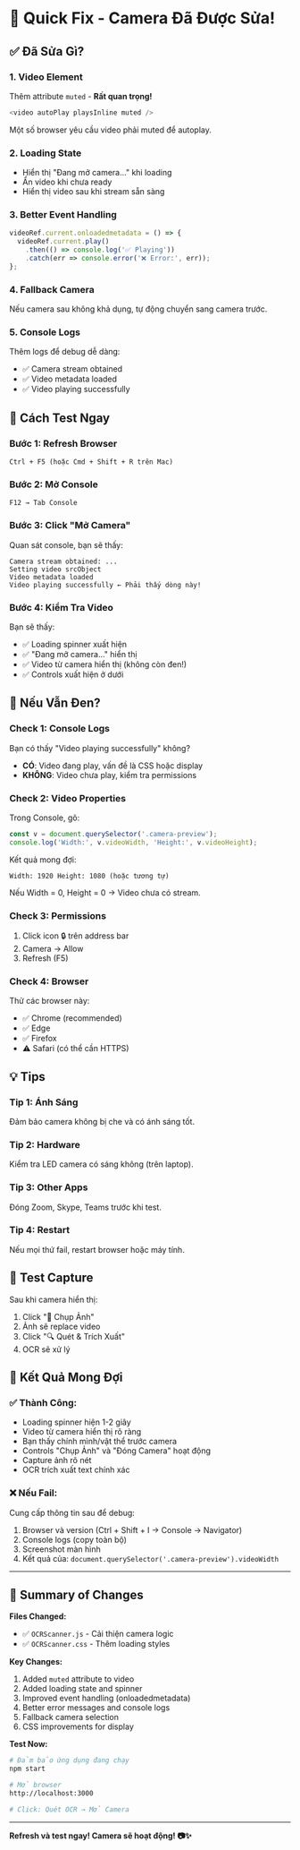 # 🚀 Quick Fix - Camera Đã Được Sửa!

## ✅ Đã Sửa Gì?

### 1. Video Element
Thêm attribute `muted` - **Rất quan trọng!**
```javascript
<video autoPlay playsInline muted />
```
Một số browser yêu cầu video phải muted để autoplay.

### 2. Loading State
- Hiển thị "Đang mở camera..." khi loading
- Ẩn video khi chưa ready
- Hiển thị video sau khi stream sẵn sàng

### 3. Better Event Handling
```javascript
videoRef.current.onloadedmetadata = () => {
  videoRef.current.play()
    .then(() => console.log('✅ Playing'))
    .catch(err => console.error('❌ Error:', err));
};
```

### 4. Fallback Camera
Nếu camera sau không khả dụng, tự động chuyển sang camera trước.

### 5. Console Logs
Thêm logs để debug dễ dàng:
- ✅ Camera stream obtained
- ✅ Video metadata loaded  
- ✅ Video playing successfully

## 🎯 Cách Test Ngay

### Bước 1: Refresh Browser
```
Ctrl + F5 (hoặc Cmd + Shift + R trên Mac)
```

### Bước 2: Mở Console
```
F12 → Tab Console
```

### Bước 3: Click "Mở Camera"
Quan sát console, bạn sẽ thấy:
```
Camera stream obtained: ...
Setting video srcObject
Video metadata loaded
Video playing successfully ← Phải thấy dòng này!
```

### Bước 4: Kiểm Tra Video
Bạn sẽ thấy:
- ✅ Loading spinner xuất hiện
- ✅ "Đang mở camera..." hiển thị
- ✅ Video từ camera hiển thị (không còn đen!)
- ✅ Controls xuất hiện ở dưới

## 🐛 Nếu Vẫn Đen?

### Check 1: Console Logs
Bạn có thấy "Video playing successfully" không?
- **CÓ**: Video đang play, vấn đề là CSS hoặc display
- **KHÔNG**: Video chưa play, kiểm tra permissions

### Check 2: Video Properties
Trong Console, gõ:
```javascript
const v = document.querySelector('.camera-preview');
console.log('Width:', v.videoWidth, 'Height:', v.videoHeight);
```

Kết quả mong đợi:
```
Width: 1920 Height: 1080 (hoặc tương tự)
```

Nếu Width = 0, Height = 0 → Video chưa có stream.

### Check 3: Permissions
1. Click icon 🔒 trên address bar
2. Camera → Allow
3. Refresh (F5)

### Check 4: Browser
Thử các browser này:
- ✅ Chrome (recommended)
- ✅ Edge
- ✅ Firefox
- ⚠️ Safari (có thể cần HTTPS)

## 💡 Tips

### Tip 1: Ánh Sáng
Đảm bảo camera không bị che và có ánh sáng tốt.

### Tip 2: Hardware
Kiểm tra LED camera có sáng không (trên laptop).

### Tip 3: Other Apps
Đóng Zoom, Skype, Teams trước khi test.

### Tip 4: Restart
Nếu mọi thứ fail, restart browser hoặc máy tính.

## 📸 Test Capture

Sau khi camera hiển thị:
1. Click "📸 Chụp Ảnh"
2. Ảnh sẽ replace video
3. Click "🔍 Quét & Trích Xuất"
4. OCR sẽ xử lý

## 🎉 Kết Quả Mong Đợi

### ✅ Thành Công:
- Loading spinner hiện 1-2 giây
- Video từ camera hiển thị rõ ràng
- Bạn thấy chính mình/vật thể trước camera
- Controls "Chụp Ảnh" và "Đóng Camera" hoạt động
- Capture ảnh rõ nét
- OCR trích xuất text chính xác

### ❌ Nếu Fail:
Cung cấp thông tin sau để debug:
1. Browser và version (Ctrl + Shift + I → Console → Navigator)
2. Console logs (copy toàn bộ)
3. Screenshot màn hình
4. Kết quả của: `document.querySelector('.camera-preview').videoWidth`

---

## 🔄 Summary of Changes

**Files Changed:**
- ✅ `OCRScanner.js` - Cải thiện camera logic
- ✅ `OCRScanner.css` - Thêm loading styles

**Key Changes:**
1. Added `muted` attribute to video
2. Added loading state and spinner
3. Improved event handling (onloadedmetadata)
4. Better error messages and console logs
5. Fallback camera selection
6. CSS improvements for display

**Test Now:**
```bash
# Đảm bảo ứng dụng đang chạy
npm start

# Mở browser
http://localhost:3000

# Click: Quét OCR → Mở Camera
```

---

**Refresh và test ngay! Camera sẽ hoạt động! 📷✨**
